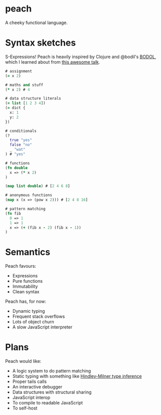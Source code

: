 # peach

A cheeky functional language.

# Syntax sketches
S-Expressions! Peach is heavily inspired by Clojure and @bodil's [BODOL](https://github.com/bodil/BODOL), which I learned about from [this awesome talk](https://www.youtube.com/watch?v=DHubfS8E--o).

```clojure
# assignment
(= x 2)

# maths and stuff
(* x 2) # 4

# data structure literals
(= list [1 2 3 4])
(= dict {
  x: 1
  y: 2
})

# conditionals
(?
  true "yes"
  false "no"
  _ "wat"
) # "yes"

# functions
(fn double
  x => (* x 2)
)

(map list double) # [2 4 6 8]

# anonymous functions
(map x (x => (pow x 2))) # [2 4 8 16]

# pattern matching
(fn fib
  0 => 1
  1 => 1
  x => (+ (fib x - 2) (fib x - 1))
)
```

# Semantics
Peach favours:
* Expressions
* Pure functions
* Immutability
* Clean syntax

Peach has, for now:
* Dynamic typing
* Frequent stack overflows
* Lots of object churn
* A slow JavaScript interpreter

# Plans
Peach would like:
* A logic system to do pattern matching
* Static typing with something like [Hindley-Milner type inference](https://en.wikipedia.org/wiki/Hindley%E2%80%93Milner_type_system)
* Proper tails calls
* An interactive debugger
* Data structures with structural sharing
* JavaScript interop
* To compile to readable JavaScript
* To self-host



